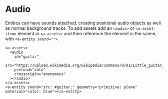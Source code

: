 # Audio

Entities can have sounds attached, creating positional audio objects as well as normal background tracks. To add assets add an `<audio>` or `<a-asset-item>` element in `<a-assets>` and then reference the element in the scene, with `<a-entity sound="">`.

```markup
<a-assets>
  <audio
    id="guitar"
    src="https://upload.wikimedia.org/wikipedia/commons/d/d1/Little_guitar_%28Antti_Luode%29.mp3"
    preload="auto"
    crossorigin="anonymous"
  ></audio>
</a-assets>
<a-entity sound="src: #guitar;" geometry="primitive: plane" material="color: blue"></a-entity>
```

